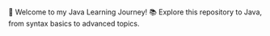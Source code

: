 🚀 Welcome to my Java Learning Journey! 📚 Explore this repository to Java, from syntax basics to advanced topics. 
